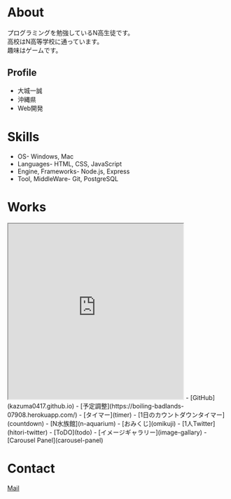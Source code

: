 　　
# About

プログラミングを勉強しているN高生徒です。  
高校はN高等学校に通っています。  
趣味はゲームです。  

## Profile
- 大城一誠
- 沖縄県
- Web開発

# Skills
- OS- Windows, Mac
- Languages- HTML, CSS, JavaScript
- Engine, Frameworks- Node.js, Express
- Tool, MiddleWare- Git, PostgreSQL

# Works
<iframe src="https://openprocessing.org/sketch/1369717/embed/" width="400" height="400"></iframe>
- [GitHub](kazuma0417.github.io)
- [予定調整](https://boiling-badlands-07908.herokuapp.com/)
- [タイマー](timer)
- [1日のカウントダウンタイマー](countdown)
- [N水族館](n-aquarium)
- [おみくじ](omikuji)
- [1人Twitter](hitori-twitter)
- [ToDO](todo)
- [イメージギャラリー](image-gallary)
- [Carousel Panel](carousel-panel)

# Contact
[Mail](mailto:kazuma_20n4100016@nnn.ed.jp)
